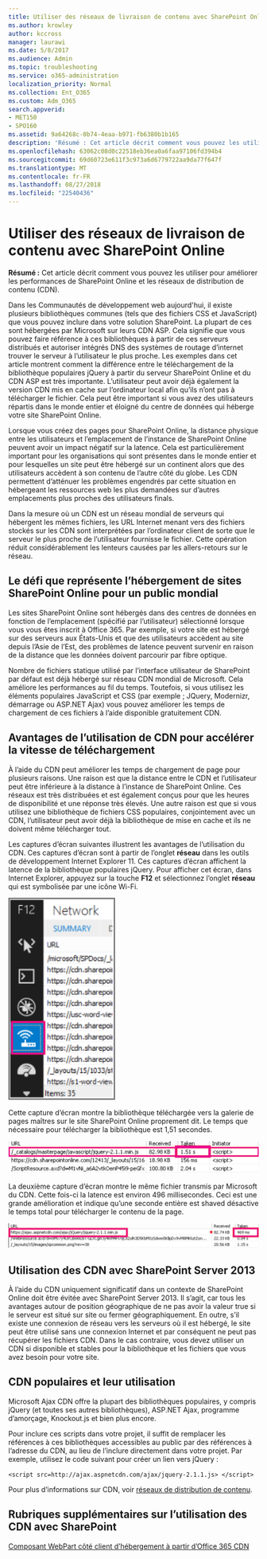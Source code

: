 ```yaml
---
title: Utiliser des réseaux de livraison de contenu avec SharePoint Online
ms.author: krowley
author: kccross
manager: laurawi
ms.date: 5/8/2017
ms.audience: Admin
ms.topic: troubleshooting
ms.service: o365-administration
localization_priority: Normal
ms.collection: Ent_O365
ms.custom: Adm_O365
search.appverid:
- MET150
- SPO160
ms.assetid: 9a64268c-0b74-4eaa-b971-fb6380b1b165
description: 'Résumé : Cet article décrit comment vous pouvez les utiliser pour améliorer les performances de SharePoint Online et les réseaux de distribution de contenu (CDN).'
ms.openlocfilehash: 63062c08d0c22518eb36ea0a6faa97106fd394b4
ms.sourcegitcommit: 69d60723e611f3c973a6d6779722aa9da77f647f
ms.translationtype: MT
ms.contentlocale: fr-FR
ms.lasthandoff: 08/27/2018
ms.locfileid: "22540436"
---
```

# <a name="using-content-delivery-networks-with-sharepoint-online"></a>Utiliser des réseaux de livraison de contenu avec SharePoint Online

 **Résumé :** Cet article décrit comment vous pouvez les utiliser pour améliorer les performances de SharePoint Online et les réseaux de distribution de contenu (CDN). 
  
Dans les Communautés de développement web aujourd'hui, il existe plusieurs bibliothèques communes (tels que des fichiers CSS et JavaScript) que vous pouvez inclure dans votre solution SharePoint. La plupart de ces sont hébergées par Microsoft sur leurs CDN ASP. Cela signifie que vous pouvez faire référence à ces bibliothèques à partir de ces serveurs distribués et autoriser intégrés DNS des systèmes de routage d’internet trouver le serveur à l’utilisateur le plus proche. Les exemples dans cet article montrent comment la différence entre le téléchargement de la bibliothèque populaires jQuery à partir du serveur SharePoint Online et du CDN ASP est très importante. L’utilisateur peut avoir déjà également la version CDN mis en cache sur l’ordinateur local afin qu’ils n’ont pas à télécharger le fichier. Cela peut être important si vous avez des utilisateurs répartis dans le monde entier et éloigné du centre de données qui héberge votre site SharePoint Online.
  
Lorsque vous créez des pages pour SharePoint Online, la distance physique entre les utilisateurs et l’emplacement de l’instance de SharePoint Online peuvent avoir un impact négatif sur la latence. Cela est particulièrement important pour les organisations qui sont présentes dans le monde entier et pour lesquelles un site peut être hébergé sur un continent alors que des utilisateurs accèdent à son contenu de l’autre côté du globe. Les CDN permettent d’atténuer les problèmes engendrés par cette situation en hébergeant les ressources web les plus demandées sur d’autres emplacements plus proches des utilisateurs finals.
  
Dans la mesure où un CDN est un réseau mondial de serveurs qui hébergent les mêmes fichiers, les URL Internet menant vers des fichiers stockés sur les CDN sont interprétées par l’ordinateur client de sorte que le serveur le plus proche de l’utilisateur fournisse le fichier. Cette opération réduit considérablement les lenteurs causées par les allers-retours sur le réseau.
  
## <a name="the-challenge-of-hosting-sharepoint-online-sites-for-a-global-audience"></a>Le défi que représente l’hébergement de sites SharePoint Online pour un public mondial

Les sites SharePoint Online sont hébergés dans des centres de données en fonction de l’emplacement (spécifié par l’utilisateur) sélectionné lorsque vous vous êtes inscrit à Office 365. Par exemple, si votre site est hébergé sur des serveurs aux États-Unis et que des utilisateurs accèdent au site depuis l’Asie de l’Est, des problèmes de latence peuvent survenir en raison de la distance que les données doivent parcourir par fibre optique.
  
Nombre de fichiers statique utilisé par l’interface utilisateur de SharePoint par défaut est déjà hébergé sur réseau CDN mondial de Microsoft. Cela améliore les performances au fil du temps. Toutefois, si vous utilisez les éléments populaires JavaScript et CSS (par exemple ; JQuery, Modernizr, démarrage ou ASP.NET Ajax) vous pouvez améliorer les temps de chargement de ces fichiers à l’aide disponible gratuitement CDN.
  
## <a name="advantages-of-using-cdns-to-improve-download-speed"></a>Avantages de l’utilisation de CDN pour accélérer la vitesse de téléchargement

À l’aide du CDN peut améliorer les temps de chargement de page pour plusieurs raisons. Une raison est que la distance entre le CDN et l’utilisateur peut être inférieure à la distance à l’instance de SharePoint Online. Ces réseaux est très distribuées et est également conçus pour que les heures de disponibilité et une réponse très élevés. Une autre raison est que si vous utilisez une bibliothèque de fichiers CSS populaires, conjointement avec un CDN, l’utilisateur peut avoir déjà la bibliothèque de mise en cache et ils ne doivent même télécharger tout.
  
Les captures d’écran suivantes illustrent les avantages de l’utilisation du CDN. Ces captures d’écran sont à partir de l’onglet **réseau** dans les outils de développement Internet Explorer 11. Ces captures d’écran affichent la latence de la bibliothèque populaires jQuery. Pour afficher cet écran, dans Internet Explorer, appuyez sur la touche **F12** et sélectionnez l’onglet **réseau** qui est symbolisée par une icône Wi-Fi. 
  
![Capture d’écran du réseau F12](media/930541fd-af9b-434a-ae18-7bda867be128.png)
  
Cette capture d’écran montre la bibliothèque téléchargée vers la galerie de pages maîtres sur le site SharePoint Online proprement dit. Le temps que nécessaire pour télécharger la bibliothèque est 1,51 secondes.
  
![Capture d’écran du temps de chargement de 1,51 s](media/64225c79-fa53-480f-81cd-0d351674320e.png)
  
La deuxième capture d’écran montre le même fichier transmis par Microsoft du CDN. Cette fois-ci la latence est environ 496 millisecondes. Ceci est une grande amélioration et indique qu’une seconde entière est shaved désactive le temps total pour télécharger le contenu de la page.
  
![Capture d’écran du temps de chargement de 469 ms](media/6a553cc3-25a0-42c1-aae7-4aebbc2eb4c3.png)
  
## <a name="using-cdns-with-sharepoint-server-2013"></a>Utilisation des CDN avec SharePoint Server 2013

À l’aide du CDN uniquement significatif dans un contexte de SharePoint Online doit être évitée avec SharePoint Server 2013. Il s’agit, car tous les avantages autour de position géographique de ne pas avoir la valeur true si le serveur est situé sur site ou fermer géographiquement. En outre, s’il existe une connexion de réseau vers les serveurs où il est hébergé, le site peut être utilisé sans une connexion Internet et par conséquent ne peut pas récupérer les fichiers CDN. Dans le cas contraire, vous devez utiliser un CDN si disponible et stables pour la bibliothèque et les fichiers que vous avez besoin pour votre site.
  
## <a name="popular-cdns-and-how-to-use-them"></a>CDN populaires et leur utilisation

Microsoft Ajax CDN offre la plupart des bibliothèques populaires, y compris jQuery (et toutes ses autres bibliothèques), ASP.NET Ajax, programme d’amorçage, Knockout.js et bien plus encore.
  
Pour inclure ces scripts dans votre projet, il suffit de remplacer les références à ces bibliothèques accessibles au public par des références à l’adresse du CDN, au lieu de l’inclure directement dans votre projet. Par exemple, utilisez le code suivant pour créer un lien vers jQuery :
  
```
<script src=http://ajax.aspnetcdn.com/ajax/jquery-2.1.1.js> </script>
```

Pour plus d’informations sur CDN, voir [réseaux de distribution de contenu](content-delivery-networks.md).
  
## <a name="more-topics-about-using-cdns-with-sharepoint"></a>Rubriques supplémentaires sur l’utilisation des CDN avec SharePoint

[Composant WebPart côté client d’hébergement à partir d’Office 365 CDN](https://dev.office.com/sharepoint/docs/spfx/web-parts/get-started/hosting-webpart-from-office-365-cdn)
  

